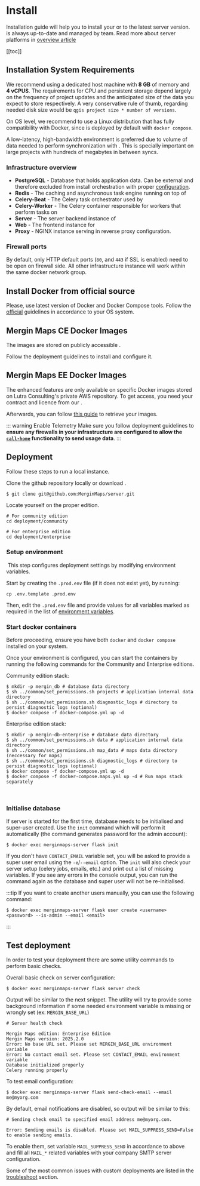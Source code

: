 # Install

Installation guide will help you to install your <CommunityPlatformNameLink /> or <EnterprisePlatformNameLink /> to the latest server version. <ServerCloudNameLink /> is always up-to-date and managed by <MainPlatformName /> team. Read more about server platforms in [overview article](../)

[[toc]]


## Installation System Requirements

We recommend using a dedicated host machine with **8 GB** of memory and **4 vCPUS**. The requirements for CPU and persistent storage depend largely on the frequency of project updates and the anticipated size of the data you expect to store respectively.
A very conservative rule of thumb, regarding needed disk size would be `qgis project size * number of versions`.

On OS level, we recommend to use a Linux distribution that has fully compatibility with Docker, since <MainPlatformName /> is deployed by default with `docker compose`.

A low-latency, high-bandwidth environment is preferred due to volume of data needed to perform synchronization with <MainPlatformName />. This is specially important on large projects with hundreds of megabytes in between syncs.


### Infrastructure overview

* **PostgreSQL** - Database that holds application data. Can be external and therefore excluded from install orchestration with proper [configuration](https://merginmaps.com/docs/server/environment/#database-settings).
* **Redis** - The caching and asynchronous task engine running on top of <MainPlatformName />
* **Celery-Beat** - The Celery task orchestrator used by <MainPlatformName />
* **Celery-Worker** - The Celery container responsible for workers that perform tasks on <MainPlatformName />
* **Server** - The server backend instance of <MainPlatformName />
* **Web** - The frontend instance for <MainPlatformName />
* **Proxy** - NGINX instance serving <MainPlatformName /> in reverse proxy configuration.

### Firewall ports

By default, only HTTP default ports (`80`, and `443` if SSL is enabled) need to be open on firewall side.
All other infrastructure instance will work within the same docker network group.


## Install Docker from official source

Please, use latest version of Docker and Docker Compose tools.
Follow the [official](https://docs.docker.com/engine/install/) guidelines in accordance to your OS system.

## Mergin Maps CE Docker Images
<ServerType type="CE" />

The <CommunityPlatformName /> images are stored on publicly accessible <DockerHubLink id="u/lutraconsulting" desc="Lutra Consulting's Docker" />.

Follow the deployment guidelines to install and configure it.

## Mergin Maps EE Docker Images
<ServerType type="EE" />


The <EnterprisePlatformName /> enhanced features are only available on specific Docker images stored on Lutra Consulting's private AWS repository. To get access, you need your contract and licence from our <MerginMapsEmail id="sales" desc="sales team" />. 

Afterwards, you can follow [this guide](./ee/) to retrieve your <EnterprisePlatformName /> images.

::: warning Enable <MainPlatformName /> Telemetry
Make sure you follow deployment guidelines to <b>ensure any firewalls in your infrastructure are configured to allow the [`call-home`](../administer/#telemetry-service) functionality to send usage data</b>.
:::

## Deployment

Follow these steps to run a local <MainPlatformName /> instance.

Clone the <MainPlatformName /> github repository locally or download <GitHubRepo id="MerginMaps/server/blob/master/deployment/" desc="deployment folder" />.
```bash
$ git clone git@github.com:MerginMaps/server.git
```

Locate yourself on the proper <MainPlatformName /> edition.
```shell
# For community edition
cd deployment/community

# For enterprise edition
cd deployment/enterprise
```

### Setup environment
​
This step configures deployment settings by modifying environment variables.

Start by creating the `.prod.env` file (if it does not exist yet), by running:

```shell
cp .env.template .prod.env
```

Then, edit the `.prod.env` file and provide values for all variables marked as required in the list of [environment variables](../environment/).

### Start docker containers

Before proceeding, ensure you have both `docker` and `docker compose` installed on your system.

Once your environment is configured, you can start the containers by running the following commands for the Community and Enterprise editions.

Community edition stack:

```shell
$ mkdir -p mergin_db # database data directory
$ sh ../common/set_permissions.sh projects # application internal data directory
$ sh ../common/set_permissions.sh diagnostic_logs # directory to persist diagnostic logs (optional)
$ docker compose -f docker-compose.yml up -d
```

Enterprise edition stack:

```shell
$ mkdir -p mergin-db-enterprise # database data directory
$ sh ../common/set_permissions.sh data # application internal data directory
$ sh ../common/set_permissions.sh map_data # maps data directory (neccessary for maps)
$ sh ../common/set_permissions.sh diagnostic_logs # directory to persist diagnostic logs (optional)
$ docker compose -f docker-compose.yml up -d
$ docker compose -f docker-compose.maps.yml up -d # Run maps stack separately
```
​​
### Initialise database
If server is started for the first time, database needs to be initialised and super-user created. Use the `init` command which will perform it automatically (the command generates password for the admin account):
```shell
$ docker exec merginmaps-server flask init
```

If you don't have `CONTACT_EMAIL` variable set, you will be asked to provide a super user email using the `-e`/`--email` option. The `init` will also check your server setup (celery jobs, emails, etc.) and print out a list of missing variables. If you see any errors in the console output, you can run the command again as the database and super user will not be re-initialised.

:::tip
If you want to create another users manually, you can use the following command:
```shell
$ docker exec merginmaps-server flask user create <username> <password> --is-admin --email <email>
```
:::

## Test deployment

In order to test your deployment there are some utility commands to perform basic checks.

Overall basic check on server configuration:

```shell
$ docker exec merginmaps-server flask server check
```

Output will be similar to the next snippet. The utility will try to provide some background information if some needed environment variable is missing or wrongly set (ex: `MERGIN_BASE_URL`)

```shell
# Server health check

Mergin Maps edition: Enterprise Edition
Mergin Maps version: 2025.2.0  
Error: No base URL set. Please set MERGIN_BASE_URL environment variable
Error: No contact email set. Please set CONTACT_EMAIL environment variable
Database initialized properly
Celery running properly  
```

To test email configuration:

```shell
$ docker exec merginmaps-server flask send-check-email --email me@myorg.com
```

By default, email notifications are disabled, so output will be similar to this:

```shell
# Sending check email to specified email address me@myorg.com.

Error: Sending emails is disabled. Please set MAIL_SUPPRESS_SEND=False to enable sending emails.

```

To enable them, set variable `MAIL_SUPPRESS_SEND` in accordance to above and fill all `MAIL_*` related variables with your company SMTP server configuration.

Some of the most common issues with custom deployments are listed in the [troubleshoot](../troubleshoot/) section.
